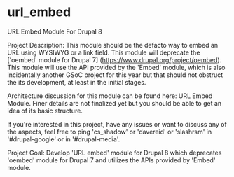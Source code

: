 # url_embed
URL Embed Module For Drupal 8

Project Description: This module should be the defacto way to embed an URL using WYSIWYG or a link field. This module will deprecate the ['oembed' module for Drupal 7] (https://www.drupal.org/project/oembed). This module will use the API provided by the 'Embed' module, which is also incidentally another GSoC project for this year but that should not obstruct the its development, at least in the initial stages.

Architecture discussion for this module can be found here: URL Embed Module. Finer details are not finalized yet but you should be able to get an idea of its basic structure.

If you're interested in this project, have any issues or want to discuss any of the aspects, feel free to ping 'cs_shadow' or 'davereid' or 'slashrsm' in '#drupal-google' or in '#drupal-media'.

Project Goal: Develop 'URL embed' module for Drupal 8 which deprecates 'oembed' module for Drupal 7 and utilizes the APIs provided by 'Embed' module.
